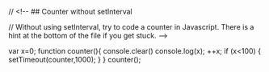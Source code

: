 // <!-- ## Counter without setInterval

// Without using setInterval, try to code a counter in Javascript. There is a hint at the bottom of the file if you get stuck. -->




var x=0;
function counter(){
    console.clear()
    console.log(x);
  ++x;
  if (x<100) {
    setTimeout(counter,1000);
  }
}
counter();


























